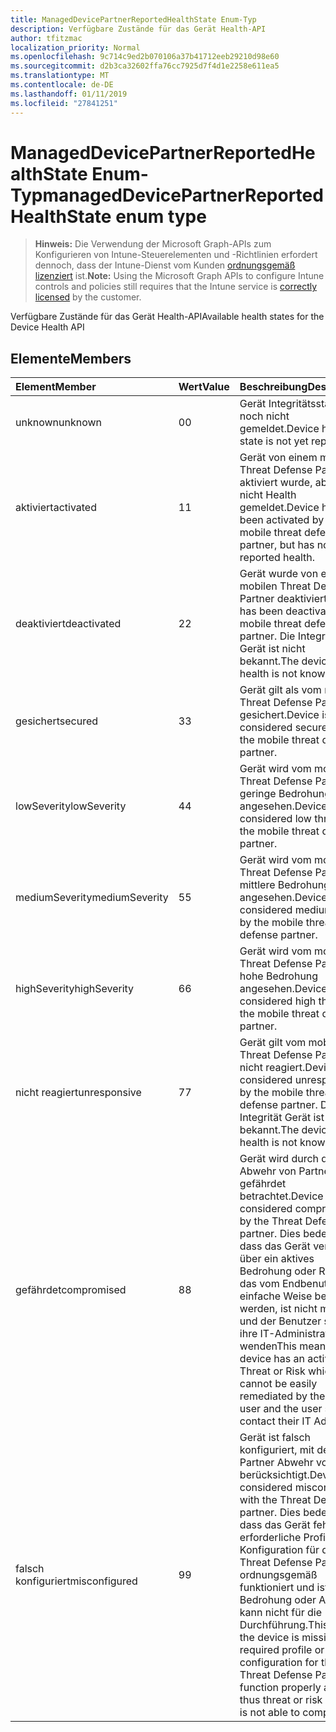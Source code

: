 ```yaml
---
title: ManagedDevicePartnerReportedHealthState Enum-Typ
description: Verfügbare Zustände für das Gerät Health-API
author: tfitzmac
localization_priority: Normal
ms.openlocfilehash: 9c714c9ed2b070106a37b41712eeb29210d98e60
ms.sourcegitcommit: d2b3ca32602ffa76cc7925d7f4d1e2258e611ea5
ms.translationtype: MT
ms.contentlocale: de-DE
ms.lasthandoff: 01/11/2019
ms.locfileid: "27841251"
---
```

# <a name="manageddevicepartnerreportedhealthstate-enum-type"></a><span data-ttu-id="3d49e-103">ManagedDevicePartnerReportedHealthState Enum-Typ</span><span class="sxs-lookup"><span data-stu-id="3d49e-103">managedDevicePartnerReportedHealthState enum type</span></span>

> <span data-ttu-id="3d49e-104">**Hinweis:** Die Verwendung der Microsoft Graph-APIs zum Konfigurieren von Intune-Steuerelementen und -Richtlinien erfordert dennoch, dass der Intune-Dienst vom Kunden [ordnungsgemäß lizenziert](https://go.microsoft.com/fwlink/?linkid=839381) ist.</span><span class="sxs-lookup"><span data-stu-id="3d49e-104">**Note:** Using the Microsoft Graph APIs to configure Intune controls and policies still requires that the Intune service is [correctly licensed](https://go.microsoft.com/fwlink/?linkid=839381) by the customer.</span></span>

<span data-ttu-id="3d49e-105">Verfügbare Zustände für das Gerät Health-API</span><span class="sxs-lookup"><span data-stu-id="3d49e-105">Available health states for the Device Health API</span></span>
## <a name="members"></a><span data-ttu-id="3d49e-106">Elemente</span><span class="sxs-lookup"><span data-stu-id="3d49e-106">Members</span></span>
|<span data-ttu-id="3d49e-107">Element</span><span class="sxs-lookup"><span data-stu-id="3d49e-107">Member</span></span>|<span data-ttu-id="3d49e-108">Wert</span><span class="sxs-lookup"><span data-stu-id="3d49e-108">Value</span></span>|<span data-ttu-id="3d49e-109">Beschreibung</span><span class="sxs-lookup"><span data-stu-id="3d49e-109">Description</span></span>|
|:---|:---|:---|
|<span data-ttu-id="3d49e-110">unknown</span><span class="sxs-lookup"><span data-stu-id="3d49e-110">unknown</span></span>|<span data-ttu-id="3d49e-111">0</span><span class="sxs-lookup"><span data-stu-id="3d49e-111">0</span></span>|<span data-ttu-id="3d49e-112">Gerät Integritätsstatus ist noch nicht gemeldet.</span><span class="sxs-lookup"><span data-stu-id="3d49e-112">Device health state is not yet reported</span></span>|
|<span data-ttu-id="3d49e-113">aktiviert</span><span class="sxs-lookup"><span data-stu-id="3d49e-113">activated</span></span>|<span data-ttu-id="3d49e-114">1</span><span class="sxs-lookup"><span data-stu-id="3d49e-114">1</span></span>|<span data-ttu-id="3d49e-115">Gerät von einem mobilen Threat Defense Partner aktiviert wurde, aber noch nicht Health gemeldet.</span><span class="sxs-lookup"><span data-stu-id="3d49e-115">Device has been activated by a mobile threat defense partner, but has not yet reported health.</span></span>|
|<span data-ttu-id="3d49e-116">deaktiviert</span><span class="sxs-lookup"><span data-stu-id="3d49e-116">deactivated</span></span>|<span data-ttu-id="3d49e-117">2</span><span class="sxs-lookup"><span data-stu-id="3d49e-117">2</span></span>|<span data-ttu-id="3d49e-118">Gerät wurde von einem mobilen Threat Defense Partner deaktiviert.</span><span class="sxs-lookup"><span data-stu-id="3d49e-118">Device has been deactivated by a mobile threat defense partner.</span></span> <span data-ttu-id="3d49e-119">Die Integrität Gerät ist nicht bekannt.</span><span class="sxs-lookup"><span data-stu-id="3d49e-119">The device health is not known.</span></span>|
|<span data-ttu-id="3d49e-120">gesichert</span><span class="sxs-lookup"><span data-stu-id="3d49e-120">secured</span></span>|<span data-ttu-id="3d49e-121">3</span><span class="sxs-lookup"><span data-stu-id="3d49e-121">3</span></span>|<span data-ttu-id="3d49e-122">Gerät gilt als vom mobilen Threat Defense Partner gesichert.</span><span class="sxs-lookup"><span data-stu-id="3d49e-122">Device is considered secured by the mobile threat defense partner.</span></span>|
|<span data-ttu-id="3d49e-123">lowSeverity</span><span class="sxs-lookup"><span data-stu-id="3d49e-123">lowSeverity</span></span>|<span data-ttu-id="3d49e-124">4</span><span class="sxs-lookup"><span data-stu-id="3d49e-124">4</span></span>|<span data-ttu-id="3d49e-125">Gerät wird vom mobilen Threat Defense Partner geringe Bedrohung angesehen.</span><span class="sxs-lookup"><span data-stu-id="3d49e-125">Device is considered low threat by the mobile threat defense partner.</span></span>|
|<span data-ttu-id="3d49e-126">mediumSeverity</span><span class="sxs-lookup"><span data-stu-id="3d49e-126">mediumSeverity</span></span>|<span data-ttu-id="3d49e-127">5</span><span class="sxs-lookup"><span data-stu-id="3d49e-127">5</span></span>|<span data-ttu-id="3d49e-128">Gerät wird vom mobilen Threat Defense Partner mittlere Bedrohung angesehen.</span><span class="sxs-lookup"><span data-stu-id="3d49e-128">Device is considered medium threat by the mobile threat defense partner.</span></span>|
|<span data-ttu-id="3d49e-129">highSeverity</span><span class="sxs-lookup"><span data-stu-id="3d49e-129">highSeverity</span></span>|<span data-ttu-id="3d49e-130">6</span><span class="sxs-lookup"><span data-stu-id="3d49e-130">6</span></span>|<span data-ttu-id="3d49e-131">Gerät wird vom mobilen Threat Defense Partner hohe Bedrohung angesehen.</span><span class="sxs-lookup"><span data-stu-id="3d49e-131">Device is considered high threat by the mobile threat defense partner.</span></span>|
|<span data-ttu-id="3d49e-132">nicht reagiert</span><span class="sxs-lookup"><span data-stu-id="3d49e-132">unresponsive</span></span>|<span data-ttu-id="3d49e-133">7</span><span class="sxs-lookup"><span data-stu-id="3d49e-133">7</span></span>|<span data-ttu-id="3d49e-134">Gerät gilt vom mobilen Threat Defense Partner nicht reagiert.</span><span class="sxs-lookup"><span data-stu-id="3d49e-134">Device is considered unresponsive by the mobile threat defense partner.</span></span> <span data-ttu-id="3d49e-135">Die Integrität Gerät ist nicht bekannt.</span><span class="sxs-lookup"><span data-stu-id="3d49e-135">The device health is not known.</span></span>|
|<span data-ttu-id="3d49e-136">gefährdet</span><span class="sxs-lookup"><span data-stu-id="3d49e-136">compromised</span></span>|<span data-ttu-id="3d49e-137">8</span><span class="sxs-lookup"><span data-stu-id="3d49e-137">8</span></span>|<span data-ttu-id="3d49e-138">Gerät wird durch die Abwehr von Partner gefährdet betrachtet.</span><span class="sxs-lookup"><span data-stu-id="3d49e-138">Device is considered compromised by the Threat Defense partner.</span></span> <span data-ttu-id="3d49e-139">Dies bedeutet, dass das Gerät verfügt über ein aktives Bedrohung oder Risiko, das vom Endbenutzer auf einfache Weise behoben werden, ist nicht möglich, und der Benutzer sollte ihre IT-Administrator wenden</span><span class="sxs-lookup"><span data-stu-id="3d49e-139">This means the device has an active Threat or Risk which cannot be easily remediated by the end user and the user should contact their IT Admin.</span></span>|
|<span data-ttu-id="3d49e-140">falsch konfiguriert</span><span class="sxs-lookup"><span data-stu-id="3d49e-140">misconfigured</span></span>|<span data-ttu-id="3d49e-141">9</span><span class="sxs-lookup"><span data-stu-id="3d49e-141">9</span></span>|<span data-ttu-id="3d49e-142">Gerät ist falsch konfiguriert, mit dem Partner Abwehr von berücksichtigt.</span><span class="sxs-lookup"><span data-stu-id="3d49e-142">Device is considered misconfigured with the Threat Defense partner.</span></span> <span data-ttu-id="3d49e-143">Dies bedeutet, dass das Gerät fehlt eine erforderliche Profil oder Konfiguration für den Threat Defense Partner ordnungsgemäß funktioniert und ist somit Bedrohung oder Analyse kann nicht für die Durchführung.</span><span class="sxs-lookup"><span data-stu-id="3d49e-143">This means the device is missing a required profile or configuration for the Threat Defense Partner to function properly and is thus threat or risk analysis is not able to complete.</span></span>|



